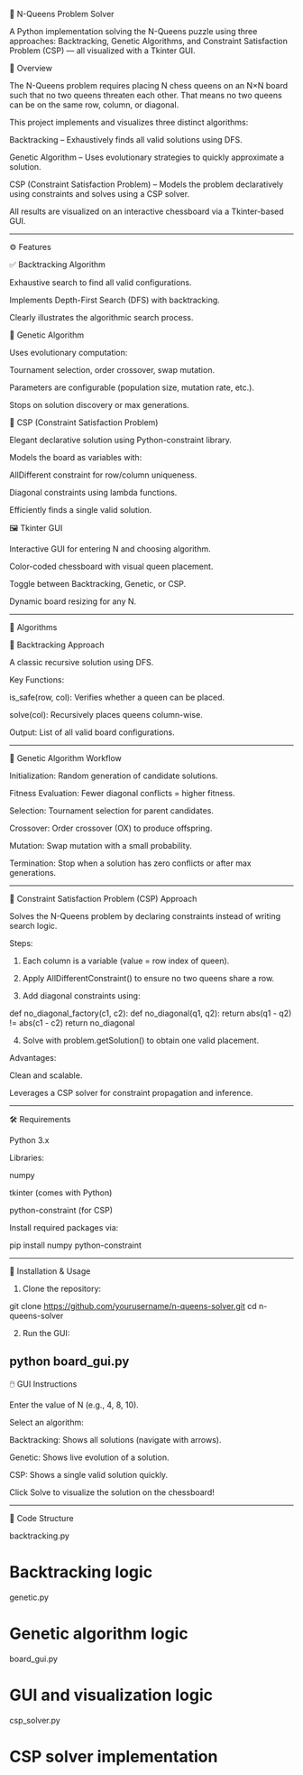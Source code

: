 
🧠 N-Queens Problem Solver

A Python implementation solving the N-Queens puzzle using three approaches: Backtracking, Genetic Algorithms, and Constraint Satisfaction Problem (CSP) — all visualized with a Tkinter GUI.

📖 Overview

The N-Queens problem requires placing N chess queens on an N×N board such that no two queens threaten each other. That means no two queens can be on the same row, column, or diagonal.

This project implements and visualizes three distinct algorithms:

Backtracking – Exhaustively finds all valid solutions using DFS.

Genetic Algorithm – Uses evolutionary strategies to quickly approximate a solution.

CSP (Constraint Satisfaction Problem) – Models the problem declaratively using constraints and solves using a CSP solver.


All results are visualized on an interactive chessboard via a Tkinter-based GUI.

---
⚙️ Features

✅ Backtracking Algorithm

Exhaustive search to find all valid configurations.

Implements Depth-First Search (DFS) with backtracking.

Clearly illustrates the algorithmic search process.

🧬 Genetic Algorithm

Uses evolutionary computation:

Tournament selection, order crossover, swap mutation.

Parameters are configurable (population size, mutation rate, etc.).

Stops on solution discovery or max generations.


🧩 CSP (Constraint Satisfaction Problem)

Elegant declarative solution using Python-constraint library.

Models the board as variables with:

AllDifferent constraint for row/column uniqueness.

Diagonal constraints using lambda functions.


Efficiently finds a single valid solution.


🖼️ Tkinter GUI

Interactive GUI for entering N and choosing algorithm.

Color-coded chessboard with visual queen placement.

Toggle between Backtracking, Genetic, or CSP.

Dynamic board resizing for any N.

---

🧠 Algorithms

🔁 Backtracking Approach

A classic recursive solution using DFS.

Key Functions:

is_safe(row, col): Verifies whether a queen can be placed.

solve(col): Recursively places queens column-wise.


Output: List of all valid board configurations.

---

🧬 Genetic Algorithm Workflow

Initialization: Random generation of candidate solutions.

Fitness Evaluation: Fewer diagonal conflicts = higher fitness.

Selection: Tournament selection for parent candidates.

Crossover: Order crossover (OX) to produce offspring.

Mutation: Swap mutation with a small probability.

Termination: Stop when a solution has zero conflicts or after max generations.

---

🧩 Constraint Satisfaction Problem (CSP) Approach

Solves the N-Queens problem by declaring constraints instead of writing search logic.

Steps:

1. Each column is a variable (value = row index of queen).


2. Apply AllDifferentConstraint() to ensure no two queens share a row.


3. Add diagonal constraints using:



def no_diagonal_factory(c1, c2):
    def no_diagonal(q1, q2):
        return abs(q1 - q2) != abs(c1 - c2)
    return no_diagonal

4. Solve with problem.getSolution() to obtain one valid placement.

Advantages:

Clean and scalable.

Leverages a CSP solver for constraint propagation and inference.

---

🛠️ Requirements

Python 3.x

Libraries:

numpy

tkinter (comes with Python)

python-constraint (for CSP)



Install required packages via:

pip install numpy python-constraint


---

🚀 Installation & Usage

1. Clone the repository:



git clone https://github.com/yourusername/n-queens-solver.git
cd n-queens-solver

2. Run the GUI:

python board_gui.py
---

🖱️ GUI Instructions

Enter the value of N (e.g., 4, 8, 10).

Select an algorithm:

Backtracking: Shows all solutions (navigate with arrows).

Genetic: Shows live evolution of a solution.

CSP: Shows a single valid solution quickly.


Click Solve to visualize the solution on the chessboard!

---

📄 Code Structure

backtracking.py 
# Backtracking logic
genetic.py     
# Genetic algorithm logic
board_gui.py         
# GUI and visualization logic
csp_solver.py       
# CSP solver implementation

